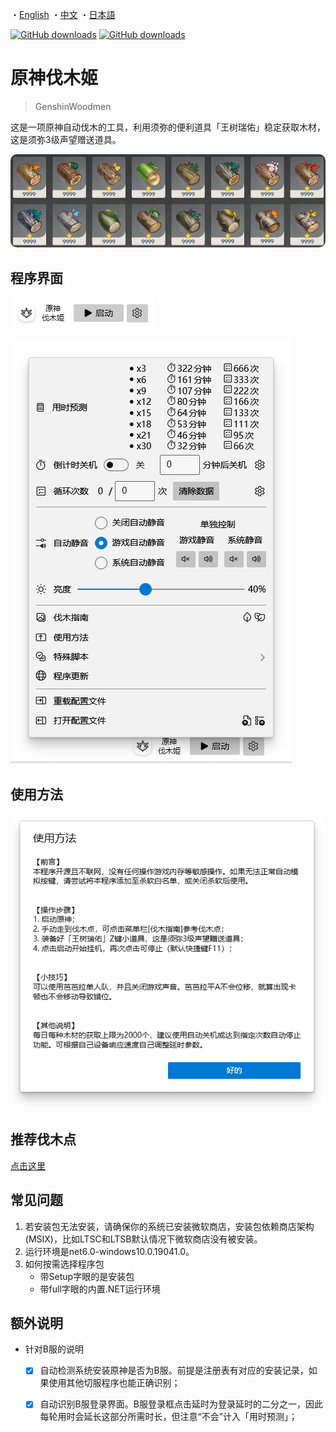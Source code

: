 ・[English](README.en.md) ・[中文](README.md) ・[日本語](README.jp.md)

[![GitHub downloads](https://img.shields.io/github/downloads/emako/genshin-woodmen/total)](https://github.com/emako/genshin-woodmen/releases)
[![GitHub downloads](https://img.shields.io/github/downloads/emako/genshin-woodmen/latest/total)](https://github.com/emako/genshin-woodmen/releases)

# 原神伐木姬

> GenshinWoodmen

这是一项原神自动伐木的工具，利用须弥的便利道具「王树瑞佑」稳定获取木材，这是须弥3级声望赠送道具。

<img src="assets/image_kanyu.jpg" style="zoom:100%;border 0px solid white;border-radius:10px" />

## 程序界面

![](assets/image1.zh.png)

![](assets/image2.zh.png)

## 使用方法

![](assets/image3.zh.png)

## 推荐伐木点

[点击这里](src/GenshinWoodmen/Resources/usage.jpg)

## 常见问题

1. 若安装包无法安装，请确保你的系统已安装微软商店，安装包依赖商店架构 (MSIX)，比如LTSC和LTSB默认情况下微软商店没有被安装。
2. 运行环境是net6.0-windows10.0.19041.0。
3. 如何按需选择程序包
   - 带Setup字眼的是安装包
   - 带full字眼的内置.NET运行环境

## 额外说明

- 针对B服的说明
  - [x] 自动检测系统安装原神是否为B服。前提是注册表有对应的安装记录，如果使用其他切服程序也能正确识别；
  - [x] 自动识别B服登录界面。B服登录框点击延时为登录延时的二分之一，因此每轮用时会延长这部分所需时长，但注意“不会”计入「用时预测」；

